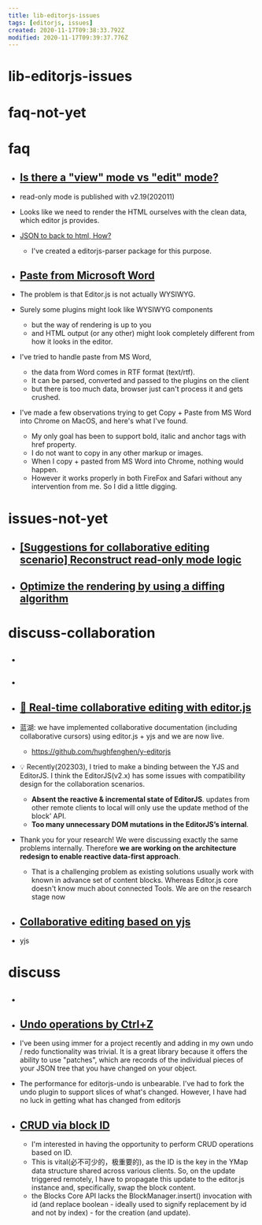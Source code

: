 ```yaml
---
title: lib-editorjs-issues
tags: [editorjs, issues]
created: 2020-11-17T09:38:33.792Z
modified: 2020-11-17T09:39:37.776Z
---
```


# lib-editorjs-issues

# faq-not-yet

# faq
- ## [Is there a "view" mode vs "edit" mode?](https://github.com/codex-team/editor.js/issues/914)
- read-only mode is published with v2.19(202011)
- Looks like we need to render the HTML ourselves with the clean data, which editor js provides. 
- [JSON to back to html, How?](https://github.com/codex-team/editor.js/issues/676)
  - I've created a editorjs-parser package for this purpose. 

- ## [Paste from Microsoft Word](https://github.com/codex-team/editor.js/issues/729)
- The problem is that Editor.js is not actually WYSIWYG.
- Surely some plugins might look like WYSIWYG components 
  - but the way of rendering is up to you 
  - and HTML output (or any other) might look completely different from how it looks in the editor.
- I've tried to handle paste from MS Word, 
  - the data from Word comes in RTF format (text/rtf). 
  - It can be parsed, converted and passed to the plugins on the client 
  - but there is too much data, browser just can't process it and gets crushed.
- I've made a few observations trying to get Copy + Paste from MS Word into Chrome on MacOS, and here's what I've found. 
  - My only goal has been to support bold, italic and anchor tags with href property. 
  - I do not want to copy in any other markup or images.
  - When I copy + pasted from MS Word into Chrome, nothing would happen. 
  - However it works properly in both FireFox and Safari without any intervention from me. So I did a little digging.
# issues-not-yet
- ## [[Suggestions for collaborative editing scenario] Reconstruct read-only mode logic](https://github.com/codex-team/editor.js/issues/2265)

- ## [Optimize the rendering by using a diffing algorithm](https://github.com/codex-team/editor.js/pull/1606)
# discuss-collaboration
- ## 

- ## 

- ## [🚨 Real-time collaborative editing with editor.js](https://github.com/codex-team/editor.js/discussions/1874)
- 蓝湖: we have implemented collaborative documentation (including collaborative cursors) using editor.js + yjs and we are now live.
  - https://github.com/hughfenghen/y-editorjs

- 💡 Recently(202303), I tried to make a binding between the YJS and EditorJS. I think the EditorJS(v2.x) has some issues with compatibility design for the collaboration scenarios.
  - **Absent the reactive & incremental state of EditorJS**. updates from other remote clients to local will only use the update method of the block’ API. 
  - **Too many unnecessary DOM mutations in the EditorJS’s internal**.
- Thank you for your research! We were discussing exactly the same problems internally. Therefore **we are working on the architecture redesign to enable reactive data-first approach**.
  - That is a challenging problem as existing solutions usually work with known in advance set of content blocks. Whereas Editor.js core doesn't know much about connected Tools. We are on the research stage now

- ## [Collaborative editing based on yjs](https://github.com/codex-team/editor.js/discussions/1892)
- yjs

# discuss
- ## 

- ## [Undo operations by Ctrl+Z](https://github.com/codex-team/editor.js/discussions/1868)

- I've been using immer for a project recently and adding in my own undo / redo functionality was trivial. It is a great library because it offers the ability to use "patches", which are records of the individual pieces of your JSON tree that you have changed on your object.

- The performance for editorjs-undo is unbearable. I've had to fork the undo plugin to support slices of what's changed. However, I have had no luck in getting what has changed from editorjs 

- ## [CRUD via block ID](https://github.com/codex-team/editor.js/issues/1684)
  - I'm interested in having the opportunity to perform CRUD operations based on ID. 
  - This is vital(必不可少的，极重要的), as the ID is the key in the YMap data structure shared across various clients. So, on the update triggered remotely, I have to propagate this update to the editor.js instance and, specifically, swap the block content.
  - the Blocks Core API lacks the BlockManager.insert() invocation with id (and replace boolean - ideally used to signify replacement by id and not by index) - for the creation (and update).
